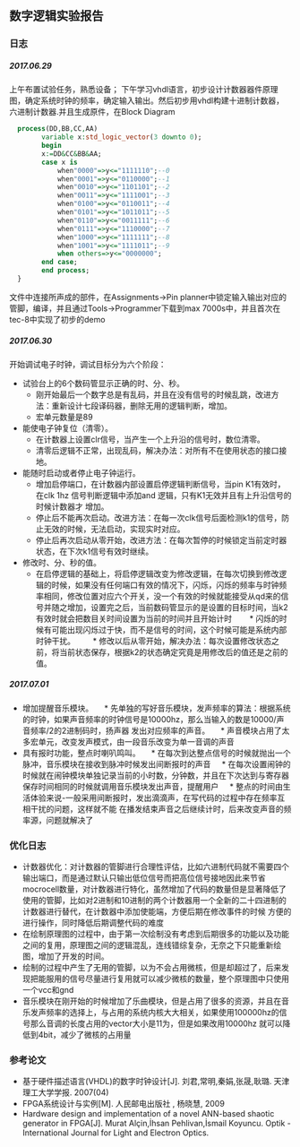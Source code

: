 ## 数字逻辑实验报告 ##
### 日志 ###
   ##### 2017.06.29 ##### 
   上午布置试验任务，熟悉设备；
   下午学习vhdl语言，初步设计计数器器件原理图，确定系统时钟的频率，确定输入输出。然后初步用vhdl构建十进制计数器，六进制计数器.并且生成原件，在Block Diagram
```vhdl
  process(DD,BB,CC,AA)
    	variable x:std_logic_vector(3 downto 0);
		begin
		x:=DD&CC&BB&AA;
		case x is
			when"0000"=>y<="1111110";--0
			when"0001"=>y<="0110000";--1
			when"0010"=>y<="1101101";--2
			when"0011"=>y<="1111001";--3
			when"0100"=>y<="0110011";--4
			when"0101"=>y<="1011011";--5
			when"0110"=>y<="0011111";--6
			when"0111"=>y<="1110000";--7
			when"1000"=>y<="1111111";--8
			when"1001"=>y<="1111011";--9
			when others=>y<="0000000";
		end case;
		end process;
  }
```
   文件中连接所声成的部件，在Assignments->Pin planner中锁定输入输出对应的管脚，编译，并且通过Tools->Programmer下载到max 7000s中，并且首次在tec-8中实现了初步的demo
   ##### 2017.06.30 #####
   开始调试电子时钟，调试目标分为六个阶段：
   * 试验台上的6个数码管显示正确的时、分、秒。
        * 刚开始最后一个数字总是有乱码，并且在没有信号的时候乱跳，改进方法：重新设计七段译码器，删除无用的逻辑判断，增加。
        * 宏单元数量是89
   * 能使电子钟复位（清零）。
        * 在计数器上设置clr信号，当产生一个上升沿的信号时，数位清零。
        * 清零后逻辑不正常，出现乱码，解决办法：对所有不在使用状态的接口接地。
   * 能随时启动或者停止电子钟运行。
        * 增加启停端口，在计数器内部设置启停逻辑判断信号，当pin K1有效时，在clk 1hz 信号判断逻辑中添加and 逻辑，只有K1无效并且有上升沿信号的时候计数器才
        增加。
        * 停止后不能再次启动。改进方法：在每一次clk信号后面检测k1的信号，防止无效的时候，无法启动，实现实时对应。
        * 停止后再次启动从零开始，改进方法：在每次暂停的时候锁定当前定时器状态，在下次k1信号有效时继续。
   * 修改时、分、秒的值。
        * 在启停逻辑的基础上，将启停逻辑改变为修改逻辑，在每次切换到修改逻辑的时候，如果没有任何端口有效的情况下，闪烁，闪烁的频率与时钟频率相同，修改位置对应六个开关，没一个有效的时候就能接受从qd来的信号并随之增加，设置完之后，当前数码管显示的是设置的目标时间，当k2有效时就会把数目关时间设置为当前的时间并且开始计时
        * 闪烁的时候有可能出现闪烁过于快，而不是信号的时间，这个时候可能是系统内部时钟干扰。
        * 修改以后从零开始，解决办法：每次设置修改状态之前，将当前状态保存，根据k2的状态确定究竟是用修改后的值还是之前的值。        
##### 2017.07.01 #####
* 增加提醒音乐模块。
     * 先单独的写好音乐模块，发声频率的算法：根据系统的时钟，如果声音频率的时钟信号是10000hz，那么当输入的数是10000/声音频率/2的2进制码时，扬声器         发出对应频率的声音。
     * 声音模块占用了太多宏单元，改变发声模式，由一段音乐改变为单一音调的声音
* 具有报时功能，整点时喇叭鸣叫。
     * 在每次到达整点信号的时候就抛出一个脉冲，音乐模块在接收到脉冲时候发出间断报时的声音
     * 在每次设置闹钟的时候就在闹钟模块单独记录当前的小时数，分钟数，并且在下次达到与寄存器保存时间相同的时候就调用音乐模块发出声音，提醒用户
     * 整点的时间由生活体验来说-一般采用间断报时，发出滴滴声，在写代码的过程中存在频率互相干扰的问题，这样就不能 在播发结束声音之后继续计时，后来改变声音的频率源，问题就解决了
### 优化日志 ###
* 计数器优化：对计数器的管脚进行合理性评估，比如六进制代码就不需要四个输出端口，而是通过默认只输出低位信号而把高位信号接地因此来节省mocrocell数量，对计数器进行特化，虽然增加了代码的数量但是显著降低了使用的管脚，比如对2进制和10进制的两个计数器用一个全新的二十四进制的计数器进行替代，在计数器中添加使能端，方便后期在修改事件的时候 方便的进行操作，同时降低后期调整代码的难度
* 在绘制原理图的过程中，由于第一次绘制没有考虑到后期很多的功能以及功能之间的复用，原理图之间的逻辑混乱，连线错综复杂，无奈之下只能重新绘图，增加了开发的时间。
* 绘制的过程中产生了无用的管脚，以为不会占用微核，但是却超过了，后来发现把能服用的信号尽量进行复用就可以减少微核的数量，整个原理图中只使用一个vcc和gnd
* 音乐模块在刚开始的时候增加了乐曲模块，但是占用了很多的资源，并且在音乐发声频率的选择上，与占用的系统内核大大相关，如果使用100000hz的信号那么音调的长度占用的vector大小是11为，但是如果改用10000hz 就可以降低到4bit，减少了微核的占用量

### 参考论文 ###
* 基于硬件描述语言(VHDL)的数字时钟设计[J]. 刘君,常明,秦娟,张晟,耿璐.  天津理工大学学报. 2007(04)
* FPGA系统设计与实例[M]. 人民邮电出版社 , 杨晓慧, 2009
* Hardware design and implementation of a novel ANN-based shaotic generator in FPGA[J]. Murat Alçin,İhsan Pehlivan,İsmail Koyuncu.  Optik - International Journal for Light and Electron Optics.
   
   
